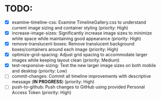 # TODO:

- [x] examine-timeline-css: Examine TimelineGallery.css to understand current image sizing and container styling (priority: High)
- [x] increase-image-sizes: Significantly increase image sizes to minimize white space while maintaining good appearance (priority: High)
- [x] remove-translucent-boxes: Remove translucent background boxes/containers around each image (priority: High)
- [x] optimize-grid-spacing: Adjust grid spacing to accommodate larger images while keeping layout clean (priority: Medium)
- [x] test-responsive-sizing: Test the new larger image sizes on both mobile and desktop (priority: Low)
- [ ] commit-changes: Commit all timeline improvements with descriptive message (**IN PROGRESS**) (priority: High)
- [ ] push-to-github: Push changes to GitHub using provided Personal Access Token (priority: High)
